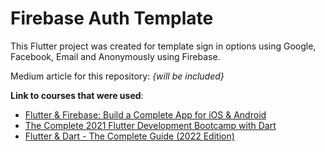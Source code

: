# Firebase Auth Template

This Flutter project was created for template sign in options using Google, Facebook, Email and Anonymously using Firebase.

Medium article for this repository: _{will be included}_

**Link to courses that were used**:
- [Flutter & Firebase: Build a Complete App for iOS & Android](https://www.udemy.com/course/flutter-firebase-build-a-complete-app-for-ios-android/
  )
- [The Complete 2021 Flutter Development Bootcamp with Dart](https://www.udemy.com/course/flutter-bootcamp-with-dart/)
- [Flutter & Dart - The Complete Guide (2022 Edition)](https://www.udemy.com/course/learn-flutter-dart-to-build-ios-android-apps/)
